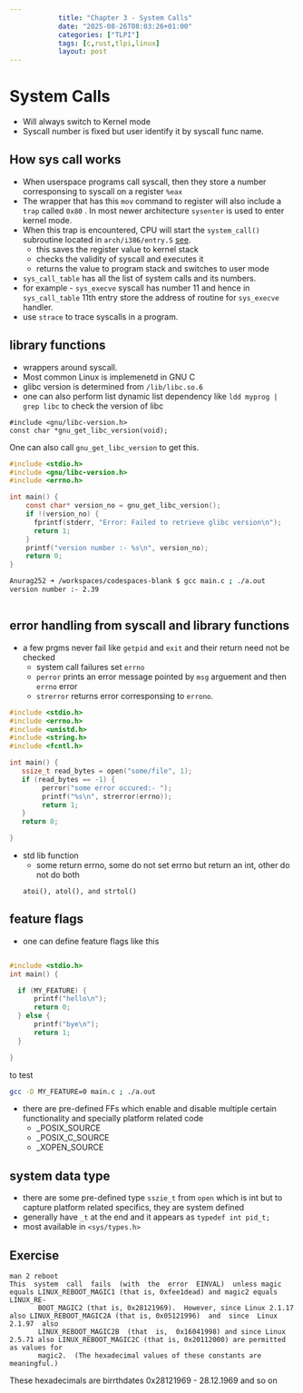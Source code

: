 ```yaml
---
            title: "Chapter 3 - System Calls"
            date: "2025-08-26T08:03:26+01:00"
            categories: ["TLPI"]
            tags: [c,rust,tlpi,linux]
            layout: post
---
```


# System Calls

- Will always switch to Kernel mode
- Syscall number is fixed but user identify it by syscall func name.

## How sys call works

- When userspace programs call syscall, then they store a number corresponsing to syscall on a register `%eax`
- The wrapper that has this `mov` command to register will also include a `trap` called `0x80` . In most newer architecture `sysenter` is used to enter kernel mode.
- When this trap is encountered, CPU will start the `system_call()` subroutine located in `arch/i386/entry.S` [see](https://www.cs.dartmouth.edu/~sergey/cs258/rootkits/entry.S).
  - this saves the register value to kernel stack
  - checks the validity of syscall and executes it
  - returns the value to program stack and switches to user mode
- `sys_call_table` has all the list of system calls and its numbers.
- for example - `sys_execve` syscall has number 11 and hence in `sys_call_table` 11th entry store the address of routine for `sys_execve` handler.
- use `strace` to trace syscalls in a program.

## library functions

- wrappers around syscall.
- Most common Linux is implemenetd in GNU C
- glibc version is determined from `/lib/libc.so.6`
- one can also perform list dynamic list dependency like `ldd myprog | grep libc` to check the version of libc

```
#include <gnu/libc-version.h>
const char *gnu_get_libc_version(void);

```

One can also call `gnu_get_libc_version` to get this.

```C
#include <stdio.h>
#include <gnu/libc-version.h>
#include <errno.h>

int main() {
    const char* version_no = gnu_get_libc_version();
    if !(version_no) {
      fprintf(stderr, "Error: Failed to retrieve glibc version\n");
      return 1;
    }
    printf("version number :- %s\n", version_no);
    return 0;
}
```

```bash
Anurag252 ➜ /workspaces/codespaces-blank $ gcc main.c ; ./a.out
version number :- 2.39
```

```rust

```

## error handling from syscall and library functions

- a few prgms never fail like `getpid` and `exit` and their return need not be checked
  - system call failures set `errno`
  - `perror` prints an error message pointed by `msg` arguement and then `errno` error
  - `strerror` returns error corresponsing to `errono`.

```C
#include <stdio.h>
#include <errno.h>
#include <unistd.h>
#include <string.h>
#include <fcntl.h>

int main() {
   ssize_t read_bytes = open("some/file", 1);
   if (read_bytes == -1) {
        perror("some error occured:- ");
        printf("%s\n", strerror(errno));
        return 1;
   }
   return 0;

}

```

- std lib function
  - some return errno, some do not set errno but return an int, other do not do both
  ```
  atoi(), atol(), and strtol()
  ```

## feature flags

- one can define feature flags like this

```c

#include <stdio.h>
int main() {

  if (MY_FEATURE) {
      printf("hello\n");
      return 0;
  } else {
      printf("bye\n");
      return 1;
  }

}
```

to test

```bash
gcc -D MY_FEATURE=0 main.c ; ./a.out
```

- there are pre-defined FFs which enable and disable multiple certain functionality and specially platform related code
  - \_POSIX_SOURCE
  - \_POSIX_C_SOURCE
  - \_XOPEN_SOURCE

## system data type

- there are some pre-defined type `sszie_t` from `open` which is int but to capture platform related specifics, they are system defined
- generally have `_t` at the end and it appears as `typedef int pid_t;`
- most available in `<sys/types.h>`

## Exercise

```
man 2 reboot
This  system  call  fails  (with  the  error  EINVAL)  unless magic equals LINUX_REBOOT_MAGIC1 (that is, 0xfee1dead) and magic2 equals LINUX_RE‐
       BOOT_MAGIC2 (that is, 0x28121969).  However, since Linux 2.1.17 also LINUX_REBOOT_MAGIC2A (that is, 0x05121996)  and  since  Linux  2.1.97  also
       LINUX_REBOOT_MAGIC2B  (that  is,  0x16041998) and since Linux 2.5.71 also LINUX_REBOOT_MAGIC2C (that is, 0x20112000) are permitted as values for
       magic2.  (The hexadecimal values of these constants are meaningful.)
```

These hexadecimals are birrthdates
0x28121969 - 28.12.1969 and so on
